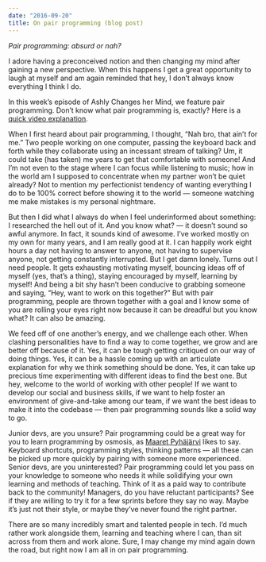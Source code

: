 ```yaml
---
date: "2016-09-20"
title: On pair programming (blog post)
---
```


_Pair programming: absurd or nah?_

I adore having a preconceived notion and then changing my mind after gaining a new perspective. When this happens I get a great opportunity to laugh at myself and am again reminded that hey, I don’t always know everything I think I do.

In this week’s episode of Ashly Changes her Mind, we feature pair programming. Don’t know what pair programming is, exactly? Here is a [quick video explanation](https://www.youtube.com/watch?v=fQ-x-T34z9w&feature=youtu.be).

When I first heard about pair programming, I thought, “Nah bro, that ain’t for me.” Two people working on one computer, passing the keyboard back and forth while they collaborate using an incessant stream of talking? Um, it could take (has taken) me years to get that comfortable with someone! And I’m not even to the stage where I can focus while listening to music; how in the world am I supposed to concentrate when my partner won’t be quiet already? Not to mention my perfectionist tendency of wanting everything I do to be 100% correct before showing it to the world — someone watching me make mistakes is my personal nightmare.

But then I did what I always do when I feel underinformed about something: I researched the hell out of it. And you know what? — it doesn’t sound so awful anymore. In fact, it sounds kind of awesome. I’ve worked mostly on my own for many years, and I am really good at it. I can happily work eight hours a day not having to answer to anyone, not having to supervise anyone, not getting constantly interrupted. But I get damn lonely. Turns out I need people. It gets exhausting motivating myself, bouncing ideas off of myself (yes, that’s a thing), staying encouraged by myself, learning by myself! And being a bit shy hasn’t been conducive to grabbing someone and saying, “Hey, want to work on this together?” But with pair programming, people are thrown together with a goal and I know some of you are rolling your eyes right now because it can be dreadful but you know what? It can also be amazing.

We feed off of one another’s energy, and we challenge each other. When clashing personalities have to find a way to come together, we grow and are better off because of it. Yes, it can be tough getting critiqued on our way of doing things. Yes, it can be a hassle coming up with an articulate explanation for why we think something should be done. Yes, it can take up precious time experimenting with different ideas to find the best one. But hey, welcome to the world of working with other people! If we want to develop our social and business skills, if we want to help foster an environment of give-and-take among our team, if we want the best ideas to make it into the codebase — then pair programming sounds like a solid way to go.

Junior devs, are you unsure? Pair programming could be a great way for you to learn programming by osmosis, as [Maaret Pyhäjärvi](https://youtu.be/fJURwOdjFXI?t=97) likes to say. Keyboard shortcuts, programming styles, thinking patterns — all these can be picked up more quickly by pairing with someone more experienced. Senior devs, are you uninterested? Pair programming could let you pass on your knowledge to someone who needs it while solidifying your own learning and methods of teaching. Think of it as a paid way to contribute back to the community! Managers, do you have reluctant participants? See if they are willing to try it for a few sprints before they say no way. Maybe it’s just not their style, or maybe they’ve never found the right partner.

There are so many incredibly smart and talented people in tech. I’d much rather work alongside them, learning and teaching where I can, than sit across from them and work alone. Sure, I may change my mind again down the road, but right now I am all in on pair programming.
